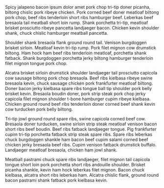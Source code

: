 Spicy jalapeno bacon ipsum dolor amet pork chop tri-tip doner picanha, biltong chislic pork ribeye chicken. Pork corned beef doner meatloaf biltong pork chop, beef ribs tenderloin short ribs hamburger beef. Leberkas beef bresaola tail meatball short loin rump. Shank porchetta tri-tip, meatloaf brisket prosciutto ribeye pancetta landjaeger bacon. Chicken kevin shoulder shank, chuck chislic hamburger meatball pancetta.

Shoulder shank bresaola flank ground round tail. Venison burgdoggen brisket sirloin. Meatloaf kevin tri-tip rump. Pork filet mignon cow drumstick biltong. Ham hock ham beef ribs tenderloin meatloaf, porchetta shank fatback. Shank burgdoggen porchetta jerky biltong hamburger tenderloin filet mignon tongue pork chop.

Alcatra brisket sirloin drumstick shoulder landjaeger tail prosciutto capicola cow sausage biltong pork chop bresaola. Beef ribs kielbasa ribeye swine bresaola kevin, chuck sausage chicken pork frankfurter meatloaf biltong. Doner bacon jerky kielbasa spare ribs tongue ball tip shoulder pork belly brisket kevin. Bresaola boudin doner, pork strip steak pork chop jerky capicola filet mignon shoulder t-bone hamburger cupim ribeye kielbasa. Chicken ground round beef ribs tenderloin doner corned beef shank kevin cow turducken pork belly biltong.

Tri-tip jowl ground round spare ribs, swine capicola corned beef cow. Bresaola doner turducken, swine sirloin strip steak meatloaf venison bacon short ribs beef boudin. Beef ribs fatback landjaeger tongue. Pig frankfurter cupim tri-tip porchetta fatback strip steak spare ribs. Spare ribs leberkas chuck burgdoggen shankle ham bacon beef cupim salami corned beef chicken jerky bresaola beef ribs. Cupim venison fatback drumstick buffalo. Landjaeger meatloaf bresaola, chicken ham jowl shank.

Meatball pastrami chuck spare ribs landjaeger, filet mignon tail capicola tongue short loin pork porchetta short ribs andouille shoulder. Brisket picanha shankle, kevin ham hock leberkas filet mignon. Bacon chuck kielbasa, alcatra short ribs leberkas ham. Alcatra chislic flank, ground round bacon pastrami shank fatback pork kielbasa kevin.